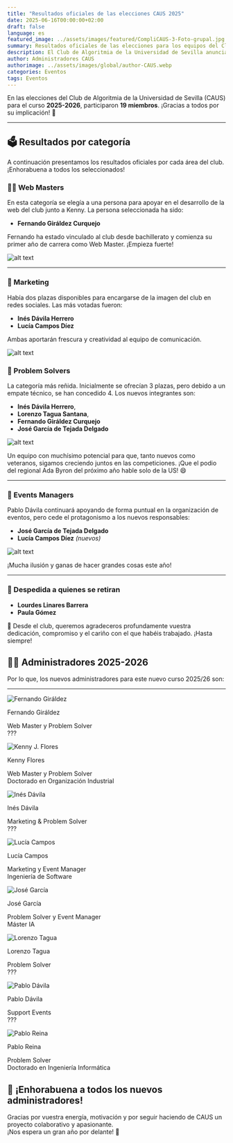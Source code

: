 ```yaml
---
title: "Resultados oficiales de las elecciones CAUS 2025"
date: 2025-06-16T00:00:00+02:00
draft: false
language: es
featured_image: ../assets/images/featured/CompliCAUS-3-Foto-grupal.jpg
summary: Resultados oficiales de las elecciones para los equipos del Club de Algoritmia de la Universidad de Sevilla (CAUS) para el curso 2025-2026.
description: El Club de Algoritmia de la Universidad de Sevilla anuncia los resultados de sus elecciones internas, donde los miembros han elegido a los nuevos responsables de cada área para el próximo curso académico.
author: Administradores CAUS
authorimage: ../assets/images/global/author-CAUS.webp
categories: Eventos
tags: Eventos
---
```


En las elecciones del Club de Algoritmia de la Universidad de Sevilla (CAUS) para el curso **2025-2026**, participaron **19 miembros**. ¡Gracias a todos por su implicación! 🎉

---

## 🗳️ Resultados por categoría

A continuación presentamos los resultados oficiales por cada área del club. ¡Enhorabuena a todos los seleccionados!

### 👨‍💻 Web Masters

En esta categoría se elegía a una persona para apoyar en el desarrollo de la web del club junto a Kenny. La persona seleccionada ha sido:

- **Fernando Giráldez Curquejo**

Fernando ha estado vinculado al club desde bachillerato y comienza su primer año de carrera como Web Master. ¡Empieza fuerte!


![alt text](web-master.png)


---

### 📢 Marketing

Había dos plazas disponibles para encargarse de la imagen del club en redes sociales. Las más votadas fueron:

- **Inés Dávila Herrero**
- **Lucía Campos Díez**

Ambas aportarán frescura y creatividad al equipo de comunicación.


![alt text](marketing.png)


### 🧠 Problem Solvers

La categoría más reñida. Inicialmente se ofrecían 3 plazas, pero debido a un empate técnico, se han concedido 4. Los nuevos integrantes son:

- **Inés Dávila Herrero**,
- **Lorenzo Tagua Santana**,
- **Fernando Giráldez Curquejo**
- **José García de Tejada Delgado**

![alt text](problem-solver.png)

Un equipo con muchísimo potencial para que, tanto nuevos como veteranos, sigamos creciendo juntos en las competiciones. ¡Que el podio del regional Ada Byron del próximo año hable solo de la US! 😄


---

### 🎪 Events Managers

Pablo Dávila continuará apoyando de forma puntual en la organización de eventos, pero cede el protagonismo a los nuevos responsables:

- **José García de Tejada Delgado**
- **Lucía Campos Díez** *(nuevos)*

![alt text](events-manager.png)

¡Mucha ilusión y ganas de hacer grandes cosas este año!

---

### 👋 Despedida a quienes se retiran

- **Lourdes Linares Barrera**
- **Paula Gómez**

💙 Desde el club, queremos agradeceros profundamente vuestra dedicación, compromiso y el cariño con el que habéis trabajado. ¡Hasta siempre!

## 🧑‍🏫 Administradores 2025-2026

Por lo que, los nuevos administradores para este nuevo curso 2025/26 son:

---

<div class="grid grid-cols-2 sm:grid-cols-3 md:grid-cols-4 lg:grid-cols-5 gap-4 mt-8 items-stretch">

  <!-- Fernando -->
  <div class="flex flex-col items-center text-center p-4 rounded h-[260px]">
    <img src="fernando-giraldez.png" alt="Fernando Giráldez"
         class="w-24 h-24 rounded-full object-cover object-center shadow-md bg-gray-100 mb-3">
    <p class="font-semibold text-sm truncate w-full">Fernando Giráldez</p>
    <p class="text-xs text-gray-500 text-wrap text-center mt-1 leading-tight">
      Web Master y Problem Solver <br> ???
    </p>
  </div>

  <!-- Kenny -->
  <div class="flex flex-col items-center text-center p-4 rounded h-[260px]">
    <img src="kenny.jpg" alt="Kenny J. Flores"
         class="w-24 h-24 rounded-full object-cover object-center shadow-md bg-gray-100 mb-3">
    <p class="font-semibold text-sm truncate w-full">Kenny Flores</p>
    <p class="text-xs text-gray-500 text-wrap text-center mt-1 leading-tight">
      Web Master y Problem Solver <br> Doctorado en Organización Industrial
    </p>
  </div>

  <!-- Inés -->
  <div class="flex flex-col items-center text-center p-4 rounded h-[260px]">
    <img src="ines.jpeg" alt="Inés Dávila"
         class="w-24 h-24 rounded-full object-cover object-center shadow-md bg-gray-100 mb-3">
    <p class="font-semibold text-sm truncate w-full">Inés Dávila</p>
    <p class="text-xs text-gray-500 text-wrap text-center mt-1 leading-tight">
      Marketing & Problem Solver
      <br> ???
    </p>
  </div>

  <!-- Lucía -->
  <div class="flex flex-col items-center text-center p-4 rounded h-[260px]">
    <img src="lucia-diez.jpg" alt="Lucía Campos"
         class="w-24 h-24 rounded-full object-cover object-center shadow-md bg-gray-100 mb-3">
    <p class="font-semibold text-sm truncate w-full">Lucía Campos</p>
    <p class="text-xs text-gray-500 text-wrap text-center mt-1 leading-tight">
      Marketing y Event Manager <br> Ingeniería de Software
    </p>
  </div>

  <!-- José -->
  <div class="flex flex-col items-center text-center p-4 rounded h-[260px]">
    <img src="jose.jpg" alt="José García"
         class="w-24 h-24 rounded-full object-cover object-center shadow-md bg-gray-100 mb-3">
    <p class="font-semibold text-sm truncate w-full">José García</p>
    <p class="text-xs text-gray-500 text-wrap text-center mt-1 leading-tight">
      Problem Solver y Event Manager <br> Máster IA
    </p>
  </div>

  <!-- Lorenzo -->
  <div class="flex flex-col items-center text-center p-4 rounded h-[260px]">
    <img src="lorenzo.jpg" alt="Lorenzo Tagua"
         class="w-24 h-24 rounded-full object-cover object-center shadow-md bg-gray-100 mb-3">
    <p class="font-semibold text-sm truncate w-full">Lorenzo Tagua</p>
    <p class="text-xs text-gray-500 text-wrap text-center mt-1 leading-tight">
      Problem Solver <br> ???
    </p> 
  </div>

  <!-- Pablo Dávila -->
  <div class="flex flex-col items-center text-center p-4 rounded h-[260px]">
    <img src="pablo-davila.jpeg" alt="Pablo Dávila"
         class="w-24 h-24 rounded-full object-cover object-center shadow-md bg-gray-100 mb-3">
    <p class="font-semibold text-sm truncate w-full">Pablo Dávila</p>
    <p class="text-xs text-gray-500 text-wrap text-center mt-1 leading-tight">
      Support Events <br> ???
    </p>
  </div>

  <!-- Pablo Reina -->
  <div class="flex flex-col items-center text-center p-4 rounded h-[260px]">
    <img src="pablo-reina.jpeg" alt="Pablo Reina"
         class="w-24 h-24 rounded-full object-cover object-center shadow-md bg-gray-100 mb-3">
    <p class="font-semibold text-sm truncate w-full">Pablo Reina</p>
    <p class="text-xs text-gray-500 text-wrap text-center mt-1 leading-tight">
      Problem Solver <br> Doctorado en Ingeniería Informática
    </p>
  </div>

</div>



## 🎉 **¡Enhorabuena a todos los nuevos administradores!**  
Gracias por vuestra energía, motivación y por seguir haciendo de CAUS un proyecto colaborativo y apasionante.  
¡Nos espera un gran año por delante! 🚀